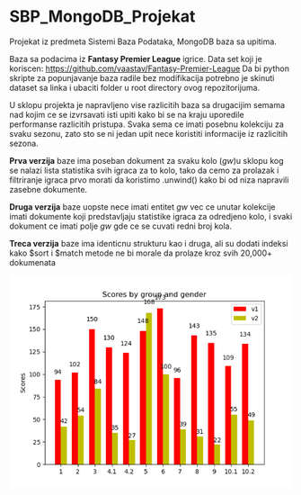 # SBP_MongoDB_Projekat
Projekat iz predmeta Sistemi Baza Podataka, MongoDB baza sa upitima.

Baza sa podacima iz **Fantasy Premier League** igrice. Data set koji je koriscen: https://github.com/vaastav/Fantasy-Premier-League
Da bi python skripte za popunjavanje baza radile bez modifikacija potrebno je skinuti dataset sa linka i ubaciti folder u root directory ovog repozitorijuma.

U sklopu projekta je napravljeno vise razlicitih baza sa drugacijim semama nad kojim ce se izvrsavati isti upiti kako bi se na kraju uporedile performanse razlicitih pristupa. Svaka sema ce imati posebnu kolekciju za svaku sezonu, zato sto se ni jedan upit nece koristiti informacije iz razlicitih sezona.

**Prva verzija** baze ima poseban dokument za svaku kolo (*gw*)u sklopu kog se nalazi lista statistika svih igraca za to kolo, tako da cemo za prolazak i filtriranje igraca prvo morati da koristimo .unwind() kako bi od niza napravili zasebne dokumente.

**Druga verzija** baze uopste nece imati entitet *gw* vec ce unutar kolekcije imati dokumente koji predstavljaju statistike igraca za odredjeno kolo, i svaki dokument ce imati polje *gw* gde ce se cuvati redni broj kola.

**Treca verzija** baze ima identicnu strukturu kao i druga, ali su dodati indeksi kako $sort i $match metode ne bi morale da prolaze kroz svih 20,000+ dokumenata

![Plot](https://github.com/VeljkoMaksimovic/SBP_MongoDB_Projekat/blob/master/v1_and_v2.png)

